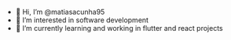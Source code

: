 - 👋 Hi, I’m @matiasacunha95
- 👀 I’m interested in software development
- 🌱 I’m currently learning and working in flutter and react projects

<!---
matiasacunha95/matiasacunha95 is a ✨ special ✨ repository because its `README.md` (this file) appears on your GitHub profile.
You can click the Preview link to take a look at your changes.
--->
